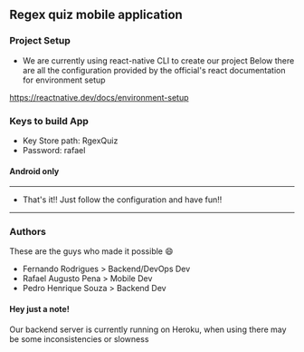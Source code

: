 ## Regex quiz mobile application
 
###  Project Setup

* We are currently using react-native CLI to create our project
Below there are all the configuration provided by the official's react documentation for environment setup

https://reactnative.dev/docs/environment-setup

### Keys to build App
* Key Store path: RgexQuiz
* Password: rafael

#### Android only

---
* That's it!! Just follow the configuration and have fun!!

---

### Authors
These are the guys who made it possible 😄
* Fernando Rodrigues > Backend/DevOps Dev
* Rafael Augusto Pena > Mobile Dev
* Pedro Henrique Souza > Backend Dev 

#### Hey just a note!
Our backend server is currently running on Heroku, when using there may be some inconsistencies or slowness
